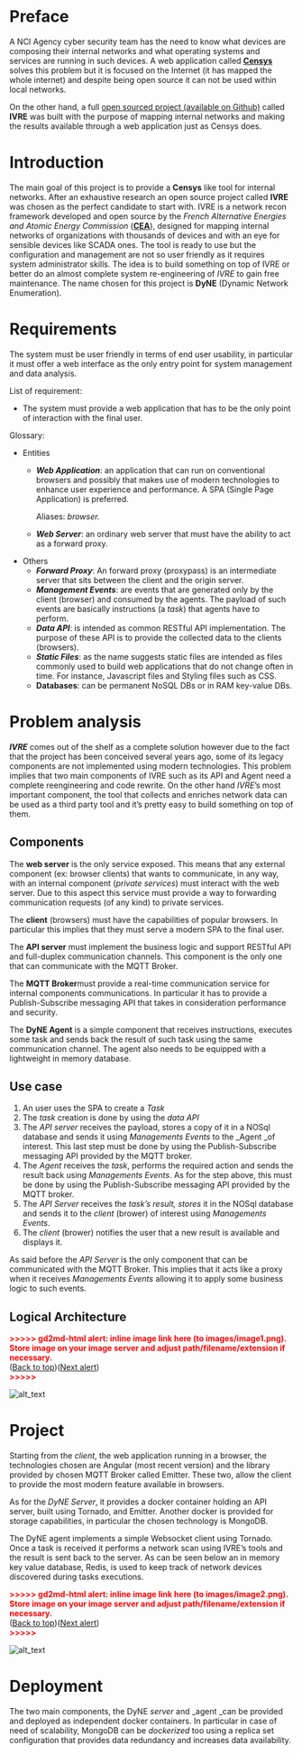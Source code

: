 # Preface

A NCI Agency cyber security team has the need to know what devices are composing their internal networks and what operating systems and services are running in such devices. A web application called **[Censys](https://censys.io/)** solves this problem but it is focused on the Internet  (it has mapped the whole internet) and despite being open source it can not be used within local networks. 

On the other hand, a full [open sourced project (available on Github)](https://github.com/cea-sec/ivre/) called **IVRE** was built with the purpose of mapping internal networks and making the results available through a web application just as Censys does.


# Introduction 

The main goal of this project is to provide a **Censys** like tool for internal networks. After an exhaustive research an open source project called **IVRE** was chosen as the perfect candidate to start with. IVRE is a network recon framework developed and open source by the _French Alternative Energies and Atomic Energy Commission_ (**[CEA](http://www.cea.fr/)**), designed for mapping internal networks of organizations with thousands of devices and with an eye for sensible devices like SCADA ones. The tool is ready to use but the configuration and management are not so user friendly as it requires system administrator skills. The idea is to build something on top of IVRE or better do an almost complete system re-engineering of _IVRE_ to gain free maintenance. The name chosen for this project is **DyNE** (Dynamic Network Enumeration). 


# Requirements

The system must be user friendly in terms of end user usability, in particular it must offer a web interface as the only entry point for system management and data analysis.

List of requirement:



*   The system must provide a web application that has to be the only point of interaction with the final user. 

Glossary:



*   Entities
    *   **_Web Application_**: an application that can run on conventional browsers and possibly that makes use of modern technologies to enhance user experience and performance. A SPA (Single Page Application) is preferred. 

        Aliases: _browser._

    *   **_Web Server_**: an ordinary web server that must have the ability to act as a forward proxy.
*   Others
    *   **_Forward Proxy_**: An forward proxy (proxypass) is an intermediate server that sits between the client and the origin server.
    *   **_Management Events_**: are events that are generated only by the client (browser) and consumed by the agents. The payload of such events are basically instructions (a _task_) that agents have to perform.
    *   **_Data API_**: is intended as common RESTful API implementation. The purpose of these API is to provide the collected data to the clients (browsers).
    *   **_Static Files_**: as the name suggests static files are intended as files commonly used to build web applications that do not change often in time. For instance, Javascript files and Styling files such as CSS.
    *   **Databases**: can be permanent NoSQL DBs or in RAM key-value DBs. 


# Problem analysis

**_IVRE_** comes out of the shelf as a complete solution however due to the fact that the project has been conceived several years ago, some of its legacy components are not implemented using modern technologies. This problem implies that two main components of IVRE such as its API and Agent need a complete reengineering and code rewrite. On the other hand _IVRE_’s most important component, the tool that collects and enriches network data can be used as a third party tool and it’s pretty easy to build something on top of them. 


## Components

The **web server** is the only service exposed. This means that any external component (ex: browser clients) that wants to communicate, in any way, with an internal component (_private services_) must interact with the web server. Due to this aspect this service must provide a way to forwarding communication requests (of any kind) to private services. 

The **client** (browsers) must have the capabilities of popular browsers. In particular this implies that they must serve a modern SPA to the final user.

The **API server** must implement the business logic and support RESTful API and full-duplex communication channels. This component is the only one that can communicate with the MQTT Broker.

The **MQTT Broker**must provide a real-time communication service for internal components communications. In particular it has to provide a Publish-Subscribe messaging API that takes in consideration performance and security.

The **DyNE Agent** is a simple component that receives instructions, executes some task and sends back the result of such task using the same communication channel. The agent also needs to be equipped with a lightweight in memory database.


## Use case



1. An user uses the SPA to create a _Task_
2. The _task_ creation is done by using the _data API_
3. The _API server_ receives the payload, stores a copy of it in a NOSql database and sends it using _Managements Events_ to the _Agent _of interest. This last step must be done by using the Publish-Subscribe messaging API provided by the MQTT broker.
4. The _Agent_ receives the _task_, performs the required action and sends the result back using _Managements Events_. As for the step above, this must be done by using the Publish-Subscribe messaging API provided by the MQTT broker.
5. The _API Server_ receives the _task’s result, stores_ it in the NOSql database and sends it to the _client_ (brower) of interest using _Managements Events_.
6. The _client_ (brower) notifies the user that a new result is available and displays it.

As said before the _API Server_ is the only component that can be communicated with the MQTT Broker. This implies that it acts like a proxy when it receives _Managements Events_ allowing it to apply some business logic to such events.


## Logical Architecture



<p id="gdcalert1" ><span style="color: red; font-weight: bold">>>>>>  gd2md-html alert: inline image link here (to images/image1.png). Store image on your image server and adjust path/filename/extension if necessary. </span><br>(<a href="#">Back to top</a>)(<a href="#gdcalert2">Next alert</a>)<br><span style="color: red; font-weight: bold">>>>>> </span></p>


![alt_text](images/image1.png "image_tooltip")



# Project

Starting from the _client_, the web application running in a browser, the technologies chosen are Angular (most recent version) and the library provided by chosen MQTT Broker called Emitter. These two, allow the client to provide the most modern feature available in browsers.

As for the _DyNE Server_, it provides a docker container holding an API server, built using Tornado, and Emitter. Another docker is provided for storage capabilities, in particular the chosen technology is MongoDB.

The DyNE agent implements a simple Websocket client using Tornado. Once a task is received it performs a network scan using IVRE’s tools and the result is sent back to the server. As can be seen below an in memory key value database, Redis, is used to keep track of network devices discovered during tasks executions.



<p id="gdcalert2" ><span style="color: red; font-weight: bold">>>>>>  gd2md-html alert: inline image link here (to images/image2.png). Store image on your image server and adjust path/filename/extension if necessary. </span><br>(<a href="#">Back to top</a>)(<a href="#gdcalert3">Next alert</a>)<br><span style="color: red; font-weight: bold">>>>>> </span></p>


![alt_text](images/image2.png "image_tooltip")



# Deployment

The two main components, the DyNE _server_ and _agent _can be provided and deployed as independent docker containers. In particular in case of need of scalability, MongoDB can be _dockerized_ too using a replica set configuration that provides data redundancy and increases data availability.
